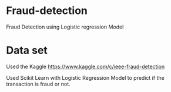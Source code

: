 # Fraud-detection
Fraud Detection using Logistic regression Model

# Data set 
 Used the Kaggle
 https://www.kaggle.com/c/ieee-fraud-detection
 
 Used Scikit Learn with Logistic Regression Model to predict if the transaction is fraud or not. 
